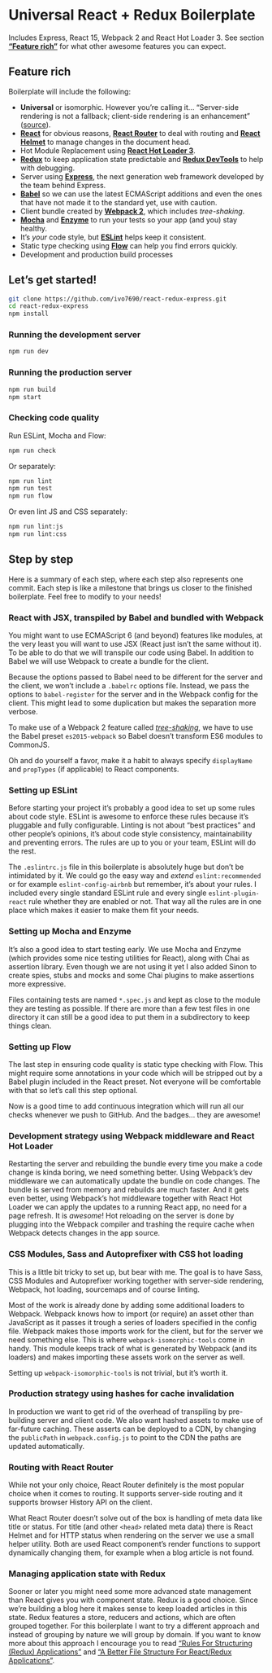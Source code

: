 # Universal React + Redux Boilerplate
Includes Express, React 15, Webpack 2 and React Hot Loader 3. See section [**“Feature rich”**](#feature-rich) for what other awesome features you can expect.

## Feature rich

Boilerplate will include the following:

- **Universal** or isomorphic. However you’re calling it... “Server-side rendering is not a fallback; client-side rendering is an enhancement” ([source](https://adactio.com/journal/9963)).
- [**React**](https://facebook.github.io/react/) for obvious reasons, [**React Router**](https://github.com/reactjs/react-router) to deal with routing and [**React Helmet**](https://github.com/nfl/react-helmet) to manage changes in the document head.
- Hot Module Replacement using [**React Hot Loader 3**](http://gaearon.github.io/react-hot-loader/).
- [**Redux**](http://redux.js.org/) to keep application state predictable and [**Redux DevTools**](https://github.com/gaearon/redux-devtools) to help with debugging.
- Server using [**Express**](https://expressjs.com/), the next generation web framework developed by the team behind Express.
- [**Babel**](http://babeljs.io/) so we can use the latest ECMAScript additions and even the ones that have not made it to the standard yet, use with caution.
- Client bundle created by [**Webpack 2**](http://webpack.github.io/), which includes _tree-shaking_.
- [**Mocha**](https://mochajs.org/) and [**Enzyme**](http://airbnb.io/enzyme/) to run your tests so your app (and you) stay healthy.
- It’s _your_ code style, but [**ESLint**](http://eslint.org/) helps keep it consistent.
- Static type checking using [**Flow**](http://flowtype.org/) can help you find errors quickly.
- Development and production build processes

## Let’s get started!

```bash
git clone https://github.com/ivo7690/react-redux-express.git
cd react-redux-express
npm install
```

### Running the development server

```bash
npm run dev
```

### Running the production server

```bash
npm run build
npm start
```

### Checking code quality

Run ESLint, Mocha and Flow:

```bash
npm run check
```

Or separately:

```bash
npm run lint
npm run test
npm run flow
```

Or even lint JS and CSS separately:

```bash
npm run lint:js
npm run lint:css
```

## Step by step

Here is a summary of each step, where each step also represents one commit. Each step is like a milestone that brings us closer to the finished boilerplate. Feel free to modify to your needs!

### React with JSX, transpiled by Babel and bundled with Webpack

You might want to use ECMAScript 6 (and beyond) features like modules, at the very least you will want to use JSX (React just isn’t the same without it). To be able to do that we will transpile our code using Babel. In addition to Babel we will use Webpack to create a bundle for the client.

Because the options passed to Babel need to be different for the server and the client, we won’t include a `.babelrc` options file. Instead, we pass the options to `babel-register` for the server and in the Webpack config for the client. This might lead to some duplication but makes the separation more verbose.

To make use of a Webpack 2 feature called [_tree-shaking_](https://gist.github.com/sokra/27b24881210b56bbaff7), we have to use the Babel preset `es2015-webpack` so Babel doesn’t transform ES6 modules to CommonJS.

Oh and do yourself a favor, make it a habit to always specify `displayName` and `propTypes` (if applicable) to React components.

### Setting up ESLint

Before starting your project it’s probably a good idea to set up some rules about code style. ESLint is awesome to enforce these rules because it’s pluggable and fully configurable. Linting is not about “best practices” and other people’s opinions, it’s about code style consistency, maintainability and preventing errors. The rules are up to you or your team, ESLint will do the rest.

The `.eslintrc.js` file in this boilerplate is absolutely huge but don’t be intimidated by it. We could go the easy way and _extend_ `eslint:recommended` or for example `eslint-config-airbnb` but remember, it’s about your rules. I included every single standard ESLint rule and every single `eslint-plugin-react` rule whether they are enabled or not. That way all the rules are in one place which makes it easier to make them fit your needs.

### Setting up Mocha and Enzyme

It’s also a good idea to start testing early. We use Mocha and Enzyme (which provides some nice testing utilities for React), along with Chai as assertion library. Even though we are not using it yet I also added Sinon to create spies, stubs and mocks and some Chai plugins to make assertions more expressive.

Files containing tests are named `*.spec.js` and kept as close to the module they are testing as possible. If there are more than a few test files in one directory it can still be a good idea to put them in a subdirectory to keep things clean.

### Setting up Flow

The last step in ensuring code quality is static type checking with Flow. This might require some annotations in your code which will be stripped out by a Babel plugin included in the React preset. Not everyone will be comfortable with that so let’s call this step optional.

Now is a good time to add continuous integration which will run all our checks whenever we push to GitHub. And the badges... they are awesome!

### Development strategy using Webpack middleware and React Hot Loader

Restarting the server and rebuilding the bundle every time you make a code change is kinda boring, we need something better. Using Webpack’s dev middleware we can automatically update the bundle on code changes. The bundle is served from memory and rebuilds are much faster. And it gets even better, using Webpack’s hot middleware together with React Hot Loader we can apply the updates to a running React app, no need for a page refresh. It is _awesome_! Hot reloading on the server is done by plugging into the Webpack compiler and trashing the require cache when Webpack detects changes in the app source.

### CSS Modules, Sass and Autoprefixer with CSS hot loading

This is a little bit tricky to set up, but bear with me. The goal is to have Sass, CSS Modules and Autoprefixer working together with server-side rendering, Webpack, hot loading, sourcemaps and of course linting.

Most of the work is already done by adding some additional loaders to Webpack. Webpack knows how to import (or require) an asset other than JavaScript as it passes it trough a series of loaders specified in the config file. Webpack makes those imports work for the client, but for the server we need something else. This is where `webpack-isomorphic-tools` come in handy. This module keeps track of what is generated by Webpack (and its loaders) and makes importing these assets work on the server as well.

Setting up `webpack-isomorphic-tools` is not trivial, but it’s worth it.

### Production strategy using hashes for cache invalidation

In production we want to get rid of the overhead of transpiling by pre-building server and client code. We also want hashed assets to make use of far-future caching. These asserts can be deployed to a CDN, by changing the `publicPath` in `webpack.config.js` to point to the CDN the paths are updated automatically.

### Routing with React Router

While not your only choice, React Router definitely is the most popular choice when it comes to routing. It supports server-side routing and it supports browser History API on the client.

What React Router doesn’t solve out of the box is handling of meta data like title or status. For title (and other `<head>` related meta data) there is React Helmet and for HTTP status when rendering on the server we use a small helper utility. Both are used React component’s render functions to support dynamically changing them, for example when a blog article is not found.

### Managing application state with Redux

Sooner or later you might need some more advanced state management than React gives you with component state. Redux is a good choice. Since we’re building a blog here it makes sense to keep loaded articles in this state. Redux features a store, reducers and actions, which are often grouped together. For this boilerplate I want to try a different approach and instead of grouping by nature we will group by domain. If you want to know more about this approach I encourage you to read [“Rules For Structuring (Redux) Applications”](http://jaysoo.ca/2016/02/28/organizing-redux-application/) and [“A Better File Structure For React/Redux Applications”](http://marmelab.com/blog/2015/12/17/react-directory-structure.html).
